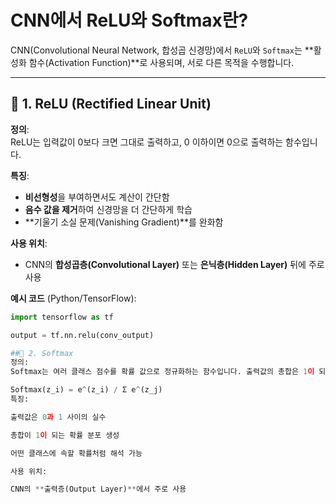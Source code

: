 # CNN에서 ReLU와 Softmax란?

CNN(Convolutional Neural Network, 합성곱 신경망)에서 `ReLU`와 `Softmax`는 **활성화 함수(Activation Function)**로 사용되며, 서로 다른 목적을 수행합니다.

---

## 🔹 1. ReLU (Rectified Linear Unit)

**정의**:  
ReLU는 입력값이 0보다 크면 그대로 출력하고, 0 이하이면 0으로 출력하는 함수입니다.


**특징**:
- **비선형성**을 부여하면서도 계산이 간단함
- **음수 값을 제거**하여 신경망을 더 간단하게 학습
- **기울기 소실 문제(Vanishing Gradient)**를 완화함

**사용 위치**:  
- CNN의 **합성곱층(Convolutional Layer)** 또는 **은닉층(Hidden Layer)** 뒤에 주로 사용

**예시 코드** (Python/TensorFlow):
```python
import tensorflow as tf

output = tf.nn.relu(conv_output)

##🔹 2. Softmax
정의:
Softmax는 여러 클래스 점수를 확률 값으로 정규화하는 함수입니다. 출력값의 총합은 1이 되며, 각각을 확률처럼 해석할 수 있습니다.

Softmax(z_i) = e^(z_i) / Σ e^(z_j)
특징:

출력값은 0과 1 사이의 실수

총합이 1이 되는 확률 분포 생성

어떤 클래스에 속할 확률처럼 해석 가능

사용 위치:

CNN의 **출력층(Output Layer)**에서 주로 사용
